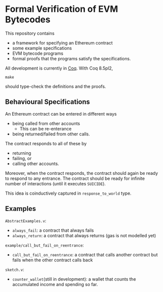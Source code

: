 # Formal Verification of EVM Bytecodes

This repository contains
* a framework for specifying an Ethereum contract
* some example specifications
* EVM bytecode programs
* formal proofs that the programs satisfy the specifications.

All development is currently in [Coq](https://coq.inria.fr/).
With Coq 8.5pl2,
```
make
```
should type-check the definitions and the proofs.

## Behavioural Specifications

An Ethereum contract can be entered in different ways
* being called from other accounts
    * This can be re-enterance
* being returned/failed from other calls.

The contract responds to all of these by
* returning
* failing, or
* calling other accounts.

Moreover, when the contract responds, the contract should again be ready
to respond to any entrance.  The contract should be ready for infinite number
of interactions (until it executes `SUICIDE`).

This idea is coinductively captured in `response_to_world` type.

## Examples

`AbstractExamples.v`:
* `always_fail`: a contract that always fails
* `always_return`: a contract that always returns (gas is not modelled yet)

`example/call_but_fail_on_reentrance`:
* `call_but_fail_on_reentrance`: a contract that calls another contract but fails when the other contract calls back

`sketch.v`:
* `counter_wallet`(still in development): a wallet that counts the accumulated income and spending so far.
